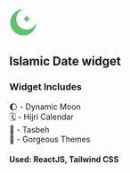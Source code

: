 
<img src="./public/islamicDateLogo.svg" width="50px"> 
<h2>Islamic Date widget</h2>

<h3>Widget Includes</h3>
<p>
🌔 - Dynamic Moon <br>
🗓 - Hijri Calendar <br>
📿 - Tasbeh <br>
🎨 - Gorgeous Themes <br>
</p>

<h4>Used: ReactJS, Tailwind CSS</h4>

